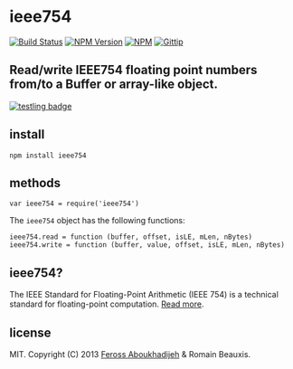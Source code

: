 # ieee754
[![Build Status](http://img.shields.io/travis/feross/ieee754.svg)](https://travis-ci.org/feross/ieee754)
[![NPM Version](http://img.shields.io/npm/v/ieee754.svg)](https://npmjs.org/package/ieee754)
[![NPM](http://img.shields.io/npm/dm/ieee754.svg)](https://npmjs.org/package/ieee754)
[![Gittip](http://img.shields.io/gittip/feross.svg)](https://www.gittip.com/feross/)

## Read/write IEEE754 floating point numbers from/to a Buffer or array-like object.

[![testling badge](https://ci.testling.com/feross/ieee754.png)](https://ci.testling.com/feross/ieee754)

## install

```
npm install ieee754
```

## methods

`var ieee754 = require('ieee754')`

The `ieee754` object has the following functions:

```
ieee754.read = function (buffer, offset, isLE, mLen, nBytes)
ieee754.write = function (buffer, value, offset, isLE, mLen, nBytes)
```

## ieee754?

The IEEE Standard for Floating-Point Arithmetic (IEEE 754) is a technical standard for floating-point computation. [Read more](http://en.wikipedia.org/wiki/IEEE_floating_point).

## license

MIT. Copyright (C) 2013 [Feross Aboukhadijeh](http://feross.org) & Romain Beauxis.
